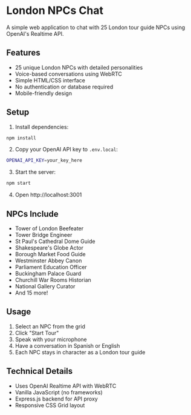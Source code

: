 # London NPCs Chat

A simple web application to chat with 25 London tour guide NPCs using OpenAI's Realtime API.

## Features

- 25 unique London NPCs with detailed personalities
- Voice-based conversations using WebRTC
- Simple HTML/CSS interface
- No authentication or database required
- Mobile-friendly design

## Setup

1. Install dependencies:
```bash
npm install
```

2. Copy your OpenAI API key to `.env.local`:
```bash
OPENAI_API_KEY=your_key_here
```

3. Start the server:
```bash
npm start
```

4. Open http://localhost:3001

## NPCs Include

- Tower of London Beefeater
- Tower Bridge Engineer
- St Paul's Cathedral Dome Guide
- Shakespeare's Globe Actor
- Borough Market Food Guide
- Westminster Abbey Canon
- Parliament Education Officer
- Buckingham Palace Guard
- Churchill War Rooms Historian
- National Gallery Curator
- And 15 more!

## Usage

1. Select an NPC from the grid
2. Click "Start Tour" 
3. Speak with your microphone
4. Have a conversation in Spanish or English
5. Each NPC stays in character as a London tour guide

## Technical Details

- Uses OpenAI Realtime API with WebRTC
- Vanilla JavaScript (no frameworks)
- Express.js backend for API proxy
- Responsive CSS Grid layout